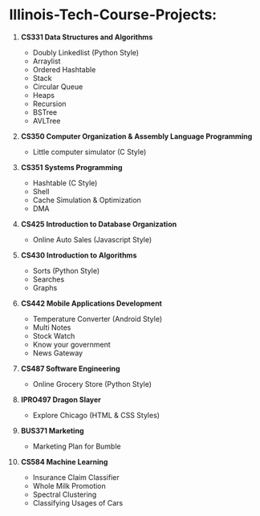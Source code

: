 # Illinois-Tech-Course-Projects:

1. **CS331 Data Structures and Algorithms**

	- Doubly Linkedlist (Python Style)
	- Arraylist
	- Ordered Hashtable
	- Stack
	- Circular Queue
	- Heaps
	- Recursion
	- BSTree
	- AVLTree


2. **CS350 Computer Organization & Assembly Language Programming**

	- Little computer simulator (C Style)


3. **CS351 Systems Programming**
	
	- Hashtable (C Style)
	- Shell
	- Cache Simulation & Optimization
	- DMA


4. **CS425 Introduction to Database Organization**

	- Online Auto Sales (Javascript Style)


5. **CS430 Introduction to Algorithms**
	
	- Sorts (Python Style)
	- Searches
	- Graphs


6. **CS442 Mobile Applications Development**
	
	- Temperature Converter (Android Style)
	- Multi Notes
	- Stock Watch
	- Know your government
	- News Gateway


7. **CS487 Software Engineering**
	
	- Online Grocery Store (Python Style)


8. **IPRO497 Dragon Slayer**
	
	- Explore Chicago (HTML & CSS Styles)


9. **BUS371 Marketing**

	- Marketing Plan for Bumble

10. **CS584 Machine Learning**

	- Insurance Claim Classifier
	- Whole Milk Promotion
	- Spectral Clustering
	- Classifying Usages of Cars

